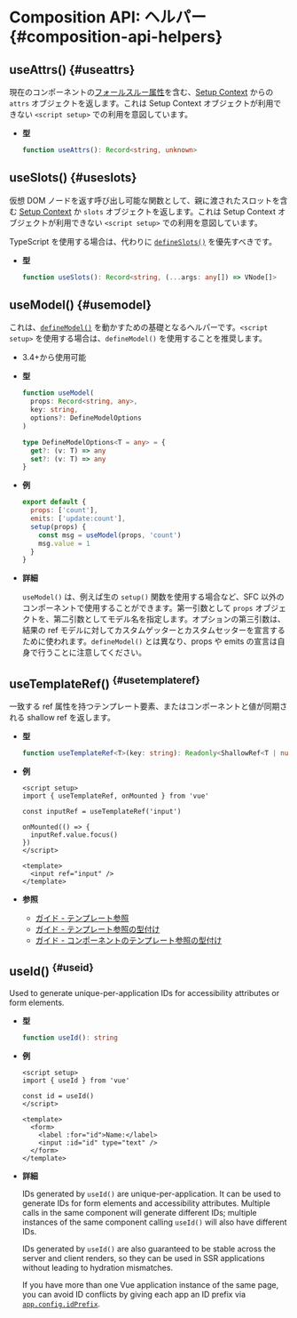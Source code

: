 # Composition API: ヘルパー {#composition-api-helpers}

## useAttrs() {#useattrs}

現在のコンポーネントの[フォールスルー属性](/guide/components/attrs#fallthrough-attributes)を含む、[Setup Context](/api/composition-api-setup#setup-context) からの `attrs` オブジェクトを返します。これは Setup Context オブジェクトが利用できない `<script setup>` での利用を意図しています。

- **型**

  ```ts
  function useAttrs(): Record<string, unknown>
  ```

## useSlots() {#useslots}

仮想 DOM ノードを返す呼び出し可能な関数として、親に渡されたスロットを含む [Setup Context](/api/composition-api-setup#setup-context) か `slots` オブジェクトを返します。これは Setup Context オブジェクトが利用できない `<script setup>` での利用を意図しています。

TypeScript を使用する場合は、代わりに [`defineSlots()`](/api/sfc-script-setup#defineslots) を優先すべきです。

- **型**

  ```ts
  function useSlots(): Record<string, (...args: any[]) => VNode[]>
  ```

## useModel() {#usemodel}

これは、[`defineModel()`](/api/sfc-script-setup#definemodel) を動かすための基礎となるヘルパーです。`<script setup>` を使用する場合は、`defineModel()` を使用することを推奨します。

- 3.4+から使用可能

- **型**

  ```ts
  function useModel(
    props: Record<string, any>,
    key: string,
    options?: DefineModelOptions
  )

  type DefineModelOptions<T = any> = {
    get?: (v: T) => any
    set?: (v: T) => any
  }
  ```

- **例**

  ```js
  export default {
    props: ['count'],
    emits: ['update:count'],
    setup(props) {
      const msg = useModel(props, 'count')
      msg.value = 1
    }
  }
  ```

- **詳細**

  `useModel()` は、例えば生の `setup()` 関数を使用する場合など、SFC 以外のコンポーネントで使用することができます。第一引数として `props` オブジェクトを、第二引数としてモデル名を指定します。オプションの第三引数は、結果の ref モデルに対してカスタムゲッターとカスタムセッターを宣言するために使われます。`defineModel()` とは異なり、props や emits の宣言は自身で行うことに注意してください。

## useTemplateRef() <sup class="vt-badge" data-text="3.5+" /> {#usetemplateref}

一致する ref 属性を持つテンプレート要素、またはコンポーネントと値が同期される shallow ref を返します。

- **型**

  ```ts
  function useTemplateRef<T>(key: string): Readonly<ShallowRef<T | null>>
  ```

- **例**

  ```vue
  <script setup>
  import { useTemplateRef, onMounted } from 'vue'

  const inputRef = useTemplateRef('input')

  onMounted(() => {
    inputRef.value.focus()
  })
  </script>

  <template>
    <input ref="input" />
  </template>
  ```

- **参照**
  - [ガイド - テンプレート参照](/guide/essentials/template-refs)
  - [ガイド - テンプレート参照の型付け](/guide/typescript/composition-api#typing-template-refs) <sup class="vt-badge ts" />
  - [ガイド - コンポーネントのテンプレート参照の型付け](/guide/typescript/composition-api#typing-component-template-refs) <sup class="vt-badge ts" />

## useId() <sup class="vt-badge" data-text="3.5+" /> {#useid}

Used to generate unique-per-application IDs for accessibility attributes or form elements.

- **型**

  ```ts
  function useId(): string
  ```

- **例**

  ```vue
  <script setup>
  import { useId } from 'vue'

  const id = useId()
  </script>

  <template>
    <form>
      <label :for="id">Name:</label>
      <input :id="id" type="text" />
    </form>
  </template>
  ```

- **詳細**

  IDs generated by `useId()` are unique-per-application. It can be used to generate IDs for form elements and accessibility attributes. Multiple calls in the same component will generate different IDs; multiple instances of the same component calling `useId()` will also have different IDs.

  IDs generated by `useId()` are also guaranteed to be stable across the server and client renders, so they can be used in SSR applications without leading to hydration mismatches.

  If you have more than one Vue application instance of the same page, you can avoid ID conflicts by giving each app an ID prefix via [`app.config.idPrefix`](/api/application#app-config-idprefix).
